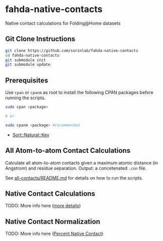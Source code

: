 # fahda-native-contacts

Native contact calculations for Folding@Home datasets

## Git Clone Instructions

```bash
git clone https://github.com/sorinlab/fahda-native-contacts
cd fahda-native-contacts
git submodule init
git submodule update
```

## Prerequisites 

Use `cpan` or `cpanm` as root to install the following CPAN packages before running the scripts.

```bash
sudo cpan <package>

# or

sudo cpanm <package> #recommended
```

* [Sort::Natural::Key](https://metacpan.org/pod/Sort::Key::Natural)

## All Atom-to-atom Contact Calculations

Calculate all atom-to-atom contacts given a maximum atomic distance (in Angstrom) and residue separation. Output: a concetenated `.con` file.

See [all-contacts/README.md](all-contacts/README.md) for details on how to run the scripts.

## Native Contact Calculations

TODO: More info here ([more details](native-contacts/README.md))

## Native Contact Normalization

TODO: More info here ([Percent Native Contact](http://folding.cnsm.csulb.edu/wiki/index.php/Percent_Native_Contact))
